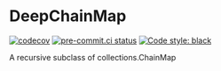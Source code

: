 # DeepChainMap
<!-- ![PyPI](https://img.shields.io/pypi/v/deep-chainmap) -->
[![codecov](https://codecov.io/gh/neutrinoceros/deep_chainmap/branch/master/graph/badge.svg)](https://codecov.io/gh/neutrinoceros/deep_chainmap)
[![pre-commit.ci status](https://results.pre-commit.ci/badge/github/neutrinoceros/deep_chainmap/main.svg)](https://results.pre-commit.ci/latest/github/neutrinoceros/deep_chainmap/main)
[![Code style: black](https://img.shields.io/badge/code%20style-black-000000.svg)](https://github.com/psf/black)

A recursive subclass of collections.ChainMap
